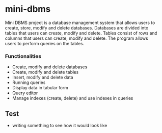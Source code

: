# mini-dbms
Mini DBMS project is a database management system that allows users to create, store, modify and delete databases. Databases are divided into tables that users can create, modify and delete. Tables consist of rows and columns that users can create, modify and delete. The program allows users to perform queries on the tables.
### Functionalities
- Create, modify and delete databases
- Create, modify and delete tables
- Insert, modify and delete data
- Running queries
- Display data in tabular form
- Query editor
- Manage indexes (create, delete) and use indexes in queries

## Test
- writing something to see how it would look like
